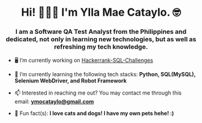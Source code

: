 <h1 align="center">Hi! 🙋🏻‍♀️ I'm Ylla Mae Cataylo. 🤓 </h1>
<h3 align="center">I am a Software QA Test Analyst from the Philippines and dedicated, not only in learning new technologies, but as well as refreshing my tech knowledge.</h3>

- 🖥️ I’m currently working on [Hackerrank-SQL-Challenges](https://github.com/ymaeeee/Hackerrank-SQL-Challenges/tree/main)

- 🌱 I’m currently learning the following tech stacks: **Python, SQL(MySQL), Selenium WebDriver, and Robot Framework**

- 📫 Interested in reaching me out? You may contact me through this email: **ymocataylo@gmail.com**

- 🧐 Fun fact(s): **I love cats and dogs! I have my own pets hehe! :)**
  
